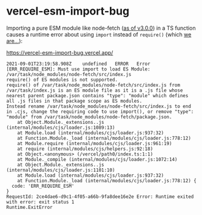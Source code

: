 # vercel-esm-import-bug

Importing a pure ESM module like node-fetch ([as of v3.0.0](https://github.com/node-fetch/node-fetch#loading-and-configuring-the-module)) in a TS function causes a runtime error about using `import` instead of `require()` (which [we are...](https://github.com/jakejarvis/vercel-esm-import-bug/blob/main/index.ts#L1)):

https://vercel-esm-import-bug.vercel.app/

```
2021-09-01T23:19:58.908Z	undefined	ERROR	Error [ERR_REQUIRE_ESM]: Must use import to load ES Module: /var/task/node_modules/node-fetch/src/index.js
require() of ES modules is not supported.
require() of /var/task/node_modules/node-fetch/src/index.js from /var/task/index.js is an ES module file as it is a .js file whose nearest parent package.json contains "type": "module" which defines all .js files in that package scope as ES modules.
Instead rename /var/task/node_modules/node-fetch/src/index.js to end in .cjs, change the requiring code to use import(), or remove "type": "module" from /var/task/node_modules/node-fetch/package.json.
    at Object.Module._extensions..js (internal/modules/cjs/loader.js:1089:13)
    at Module.load (internal/modules/cjs/loader.js:937:32)
    at Function.Module._load (internal/modules/cjs/loader.js:778:12)
    at Module.require (internal/modules/cjs/loader.js:961:19)
    at require (internal/modules/cjs/helpers.js:92:18)
    at Object.<anonymous> (/vercel/path0/index.ts:1:1)
    at Module._compile (internal/modules/cjs/loader.js:1072:14)
    at Object.Module._extensions..js (internal/modules/cjs/loader.js:1101:10)
    at Module.load (internal/modules/cjs/loader.js:937:32)
    at Function.Module._load (internal/modules/cjs/loader.js:778:12) {
  code: 'ERR_REQUIRE_ESM'
}
RequestId: 2ce4dae6-d9c1-4f05-a66b-9fa8dee16e2e Error: Runtime exited with error: exit status 1
Runtime.ExitError
```

